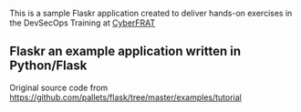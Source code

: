 This is a sample Flaskr application created to deliver hands-on exercises in the DevSecOps Training at [CyberFRAT](https://cyberfrat.com/event/devsecops/)

## Flaskr an example application written in Python/Flask

Original source code from https://github.com/pallets/flask/tree/master/examples/tutorial